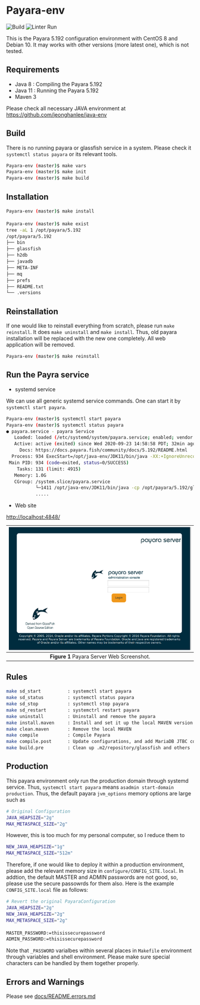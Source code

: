 # Payara-env

![Build](https://github.com/jeonghanlee/Payara-env/workflows/Build/badge.svg)
![Linter Run](https://github.com/jeonghanlee/Payara-env/workflows/Linter%20Run/badge.svg)

This is the Payara 5.192 configuration environment with CentOS 8 and Debian 10. It may works with other versions (more latest one), which is not tested.

## Requirements

* Java 8  : Compiling the Payara 5.192
* Java 11 : Running the Payara 5.192
* Maven 3

Please check all necessary JAVA environment at <https://github.com/jeonghanlee/java-env>

## Build

There is no running payara or glassfish service in a system. Please check it `systemctl status payara` or its relevant tools.

```bash
Payara-env (master)$ make vars
Payara-env (master)$ make init
Payara-env (master)$ make build
```

## Installation

```bash
Payara-env (master)$ make install

Payara-env (master)$ make exist
tree -aL 1 /opt/payara/5.192
/opt/payara/5.192
├── bin
├── glassfish
├── h2db
├── javadb
├── META-INF
├── mq
├── prefs
├── README.txt
└── .versions
```

## Reinstallation

If one would like to reinstall everything from scratch, please run `make reinstall`. It does `make uninstall` and `make install`.
Thus, old payara installation will be replaced with the new one completely. All web application will be removed.

```bash
Payara-env (master)$ make reinstall
```

## Run the Payra service

* systemd service

We can use all generic systemd service commands. One can start it by `systemctl start payara`.

```bash
Payara-env (master)$ systemctl start payara
Payara-env (master)$ systemctl status payara
● payara.service - payara Service
   Loaded: loaded (/etc/systemd/system/payara.service; enabled; vendor preset: enabled)
   Active: active (exited) since Wed 2020-09-23 14:58:58 PDT; 32min ago
     Docs: https://docs.payara.fish/community/docs/5.192/README.html
  Process: 934 ExecStart=/opt/java-env/JDK11/bin/java -XX:+IgnoreUnrecognizedVMOptions -jar /opt/payara/5.192/glassfish/lib/client/appserver-cli.jar start-domain production (code=exi
 Main PID: 934 (code=exited, status=0/SUCCESS)
    Tasks: 131 (limit: 4915)
   Memory: 1.0G
   CGroup: /system.slice/payara.service
           └─1411 /opt/java-env/JDK11/bin/java -cp /opt/payara/5.192/glassfish/modules/glassfish.jar -XX:+UnlockDiagnosticVMOptions --add-opens=jdk.management/com.sun.management.inte
           .....
```

* Web site

<http://localhost:4848/>

|![Payara Server](docs/payara_server.png)|
| :---: |
|**Figure 1** Payara Server Web Screenshot.|

## Rules

```bash
make sd_start          : systemctl start payara
make sd_status         : systemctl status payara
make sd_stop           : systemctl stop payara
make sd_restart        : systemctrl restart payara
make uninstall         : Uninstall and remove the payara
make install.maven     : Install and set it up the local MAVEN version in .maven path
make clean.maven       : Remove the local MAVEN
make compile           : Compile Payara
make compile.post      : Update configurations, and add MariaDB JTBC connector
make build.pre         : Clean up .m2/repository/glassfish and others
```

## Production

This payara environment only run the production domain through systemd service. Thus, `systemctl start payara` means `asadmin start-domain production`. Thus, the default payara `jvm_options` memory options are large such as

```bash
# Original Configuration
JAVA_HEAPSIZE="2g"
MAX_METASPACE_SIZE="2g"
```

However, this is too much for my personal computer, so I reduce them to

```bash
NEW_JAVA_HEAPSIZE="1g"
MAX_METASPACE_SIZE="512m"
```

Therefore, if one would like to deploy it within a production environment, please add the relevant memory size in `configure/CONFIG_SITE.local`.
In addtion, the default MASTER and ADMIN passwords are not good, so, please use the secure passowrds for them also. Here is the example `CONFIG_SITE.local` file as follows:

```bash
# Revert the original PayaraConfiguration
JAVA_HEAPSIZE="2g"
NEW_JAVA_HEAPSIZE="2g"
MAX_METASPACE_SIZE="2g"

MASTER_PASSWORD:=thisissecurepassword
ADMIN_PASSWORD:=thisissecurepassword
```

Note that `_PASSWORD` varialbes within several places in `Makefile` environment through variables and shell environment. Please make sure special characters can be handled by them together properly.

## Errors and Warnings

Please see [docs/README.errors.md](docs/README.errors.md)

